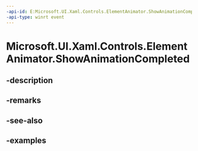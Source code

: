 ```yaml
---
-api-id: E:Microsoft.UI.Xaml.Controls.ElementAnimator.ShowAnimationCompleted
-api-type: winrt event
---
```


# Microsoft.UI.Xaml.Controls.ElementAnimator.ShowAnimationCompleted

<!--
public event Microsoft.UI.Xaml.Controls.ElementAnimationCompleted ShowAnimationCompleted;
-->


## -description

## -remarks

## -see-also

## -examples


